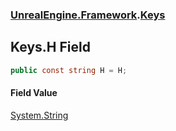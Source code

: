 ### [UnrealEngine.Framework](UnrealEngine_Framework.md 'UnrealEngine.Framework').[Keys](Keys.md 'UnrealEngine.Framework.Keys')
## Keys.H Field
```csharp
public const string H = H;
```
#### Field Value
[System.String](https://docs.microsoft.com/en-us/dotnet/api/System.String 'System.String')
